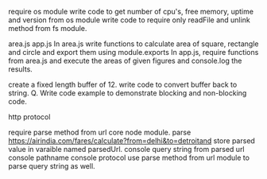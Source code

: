 <!-- Q. Write code to run index.js with content console.log('Welcome to Nodejs') in node environment ? -->

<!-- Q. In above index.js file -->

require os module
write code to get number of cpu's, free memory, uptime and version from os module
write code to require only readFile and unlink method from fs module.
<!-- Q. Create 2 files -->

area.js
app.js
In area.js write functions to calculate area of square, rectangle and circle and export them using module.exports
In app.js, require functions from area.js and execute the areas of given figures and console.log the results.
<!-- Q. Write 2 different methods for creating buffer in nodejs using Buffer class. -->

create a fixed length buffer of 12.
write code to convert buffer back to string.
Q. Write code example to demonstrate blocking and non-blocking code.

http protocol
<!-- Q. In server.js -->

require parse method from url core node module.
parse https://airindia.com/fares/calculate?from=delhi&to=detroitand store parsed value in varaible named parsedUrl.
console query string from parsed url
console pathname
console protocol
use parse method from url module to parse query string as well.